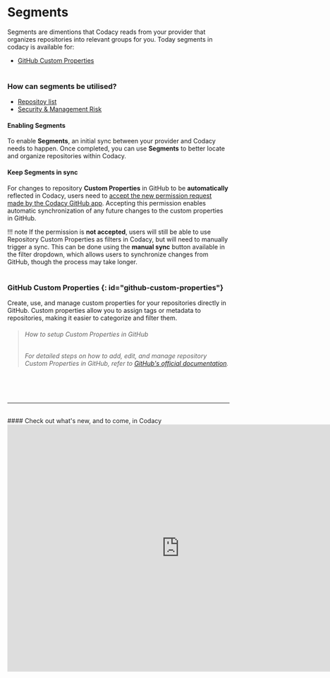 # Segments
Segments are dimentions that Codacy reads from your provider that organizes repositories into relevant groups for you. Today segments in codacy is available for:
- [GitHub Custom Properties](#github-custom-properties)
<br><br>
### How can segments be utilised?
- [Repositoy list](../faq/code-analysis/which-metrics-does-codacy-calculate.md#grade) 
- [Security & Management Risk](../faq/code-analysis/which-metrics-does-codacy-calculate.md#grade)

#### Enabling Segments
To enable **Segments**, an initial sync between your provider and Codacy needs to happen. Once completed, you can use **Segments** to better locate and organize repositories within Codacy.
<br>

#### Keep Segments in sync
For changes to repository **Custom Properties** in GitHub to be **automatically** reflected in Codacy, users need to [accept the new permission request made by the Codacy GitHub app](https://docs.github.com/en/apps/using-github-apps/approving-updated-permissions-for-a-github-app). Accepting this permission enables automatic synchronization of any future changes to the custom properties in GitHub.

!!! note
    If the permission is **not accepted**, users will still be able to use Repository Custom Properties as filters in Codacy, but will need to manually trigger a sync. This can be done using the **manual sync** button available in the filter dropdown, which allows users to synchronize changes from GitHub, though the process may take longer.
<br><br>

### GitHub Custom Properties {: id="github-custom-properties"}
Create, use, and manage custom properties for your repositories directly in GitHub. Custom properties allow you to assign tags or metadata to repositories, making it easier to categorize and filter them.

> ###### How to setup _Custom Properties_ in GitHub
> ###### For detailed steps on how to add, edit, and manage repository _Custom Properties_ in GitHub, refer to [GitHub's official documentation](https://docs.github.com/en/organizations/managing-organization-settings/managing-custom-properties-for-repositories-in-your-organization#adding-custom-properties).
<br><br>

***
<br>
#### Check out what's new, and to come, in Codacy
<div>
  <iframe id="inlineRoadmap"
      title="Codacy Roadmap"
      width="780"
      height="560"
    src="https://portal.productboard.com/2ng56ct2oir3adgbkvzfgqks" frameborder="0"  
  </iframe>
</div>
